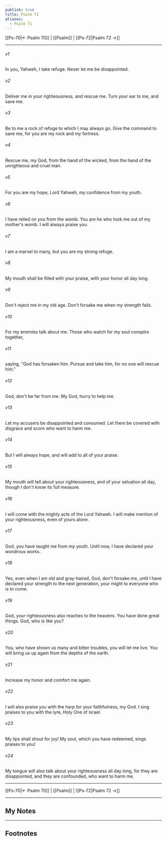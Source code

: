 ```yaml
---
publish: true
title: Psalm 71
aliases:
  - Psalm 71
---
```


[[Ps-70|← Psalm 70]] | [[Psalm]] | [[Ps-72|Psalm 72 →]]
***



###### v1 
In you, Yahweh, I take refuge. Never let me be disappointed. 

###### v2 
Deliver me in your righteousness, and rescue me. Turn your ear to me, and save me. 

###### v3 
Be to me a rock of refuge to which I may always go. Give the command to save me, for you are my rock and my fortress. 

###### v4 
Rescue me, my God, from the hand of the wicked, from the hand of the unrighteous and cruel man. 

###### v5 
For you are my hope, Lord Yahweh, my confidence from my youth. 

###### v6 
I have relied on you from the womb. You are he who took me out of my mother's womb. I will always praise you. 

###### v7 
I am a marvel to many, but you are my strong refuge. 

###### v8 
My mouth shall be filled with your praise, with your honor all day long. 

###### v9 
Don't reject me in my old age. Don't forsake me when my strength fails. 

###### v10 
For my enemies talk about me. Those who watch for my soul conspire together, 

###### v11 
saying, "God has forsaken him. Pursue and take him, for no one will rescue him." 

###### v12 
God, don't be far from me. My God, hurry to help me. 

###### v13 
Let my accusers be disappointed and consumed. Let them be covered with disgrace and scorn who want to harm me. 

###### v14 
But I will always hope, and will add to all of your praise. 

###### v15 
My mouth will tell about your righteousness, and of your salvation all day, though I don't know its full measure. 

###### v16 
I will come with the mighty acts of the Lord Yahweh. I will make mention of your righteousness, even of yours alone. 

###### v17 
God, you have taught me from my youth. Until now, I have declared your wondrous works. 

###### v18 
Yes, even when I am old and gray-haired, God, don't forsake me, until I have declared your strength to the next generation, your might to everyone who is to come. 

###### v19 
God, your righteousness also reaches to the heavens. You have done great things. God, who is like you? 

###### v20 
You, who have shown us many and bitter troubles, you will let me live. You will bring us up again from the depths of the earth. 

###### v21 
Increase my honor and comfort me again. 

###### v22 
I will also praise you with the harp for your faithfulness, my God. I sing praises to you with the lyre, Holy One of Israel. 

###### v23 
My lips shall shout for joy! My soul, which you have redeemed, sings praises to you! 

###### v24 
My tongue will also talk about your righteousness all day long, for they are disappointed, and they are confounded, who want to harm me.

***
[[Ps-70|← Psalm 70]] | [[Psalm]] | [[Ps-72|Psalm 72 →]]

---
## My Notes

---
## Footnotes